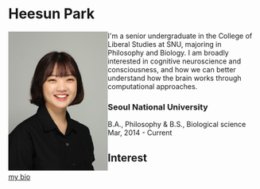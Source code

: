 # Heesun Park
<img align="left" width="200" src="heesun_img.JPG">
I'm a senior undergraduate in the College of Liberal Studies at SNU, majoring in Philosophy and Biology. I am broadly interested in cognitive neuroscience and consciousness, and how we can better understand how the brain works through computational approaches. 




### Seoul National University
B.A., Philosophy & B.S., Biological science Mar, 2014 - Current


## Interest



[my bio](./heesunbio.html)

